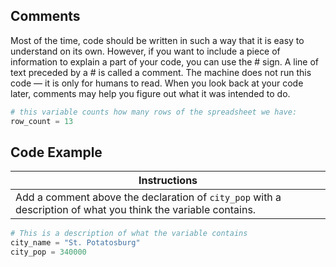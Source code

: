 ## Comments

Most of the time, code should be written in such a way that it is easy to understand on its own. However, if you want to include a piece of information to explain a part of your code, you can use the # sign. A line of text preceded by a # is called a comment. The machine does not run this code — it is only for humans to read. When you look back at your code later, comments may help you figure out what it was intended to do.

```python
# this variable counts how many rows of the spreadsheet we have:
row_count = 13
```

## Code Example

Instructions  | 
------------  | 
Add a comment above the declaration of `city_pop` with a description of what you think the variable contains.  |

``` python
# This is a description of what the variable contains
city_name = "St. Potatosburg"
city_pop = 340000
```
